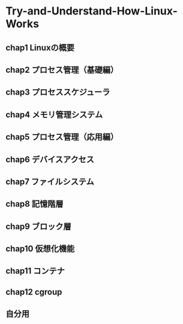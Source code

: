 # Try-and-Understand-How-Linux-Works

## chap1 Linuxの概要

## chap2 プロセス管理（基礎編）

## chap3 プロセススケジューラ

## chap4 メモリ管理システム

## chap5 プロセス管理（応用編）

## chap6 デバイスアクセス

## chap7 ファイルシステム

## chap8 記憶階層

## chap9 ブロック層

## chap10 仮想化機能

## chap11 コンテナ

## chap12 cgroup

## 自分用